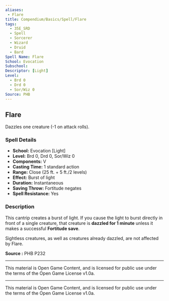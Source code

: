 ```yaml
---
aliases:
 - Flare
title: Compendium/Basics/Spell/Flare
tags:  
  - 35E_SRD  
  - Spell  
  - Sorcerer  
  - Wizard  
  - Druid  
  - Bard  
Spell Name: Flare
School: Evocation
Subschool: 
Descriptor: [Light]
Level:  
  - Brd 0  
  - Drd 0  
  - Sor/Wiz 0  
Source: PHB
---
```


## Flare

Dazzles one creature (-1 on attack rolls).

### Spell Details

- **School:** Evocation [Light]  
- **Level:** Brd 0, Drd 0, Sor/Wiz 0  
- **Components:** V  
- **Casting Time:** 1 standard action  
- **Range:** Close (25 ft. + 5 ft./2 levels)  
- **Effect:** Burst of light  
- **Duration:** Instantaneous  
- **Saving Throw:** Fortitude negates  
- **Spell Resistance:** Yes  

### Description

This cantrip creates a burst of light. If you cause the light to burst directly in front of a single creature, that creature is **dazzled for 1 minute** unless it makes a successful **Fortitude save**.

Sightless creatures, as well as creatures already dazzled, are not affected by Flare.



**Source :** PHB P232

---

This material is Open Game Content, and is licensed for public use under  
the terms of the Open Game License v1.0a.

---

This material is Open Game Content, and is licensed for public use under the terms of the Open Game License v1.0a.
